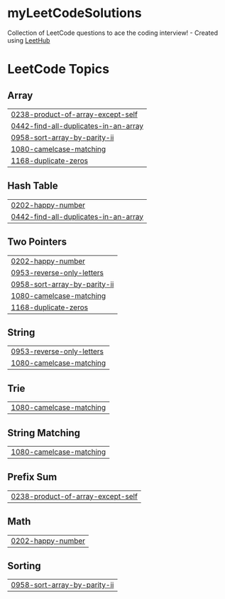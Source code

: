 # myLeetCodeSolutions
Collection of LeetCode questions to ace the coding interview! - Created using [LeetHub](https://github.com/QasimWani/LeetHub)

<!---LeetCode Topics Start-->
# LeetCode Topics
## Array
|  |
| ------- |
| [0238-product-of-array-except-self](https://github.com/minahilhussain/myLeetCodeSolutions/tree/master/0238-product-of-array-except-self) |
| [0442-find-all-duplicates-in-an-array](https://github.com/minahilhussain/myLeetCodeSolutions/tree/master/0442-find-all-duplicates-in-an-array) |
| [0958-sort-array-by-parity-ii](https://github.com/minahilhussain/myLeetCodeSolutions/tree/master/0958-sort-array-by-parity-ii) |
| [1080-camelcase-matching](https://github.com/minahilhussain/myLeetCodeSolutions/tree/master/1080-camelcase-matching) |
| [1168-duplicate-zeros](https://github.com/minahilhussain/myLeetCodeSolutions/tree/master/1168-duplicate-zeros) |
## Hash Table
|  |
| ------- |
| [0202-happy-number](https://github.com/minahilhussain/myLeetCodeSolutions/tree/master/0202-happy-number) |
| [0442-find-all-duplicates-in-an-array](https://github.com/minahilhussain/myLeetCodeSolutions/tree/master/0442-find-all-duplicates-in-an-array) |
## Two Pointers
|  |
| ------- |
| [0202-happy-number](https://github.com/minahilhussain/myLeetCodeSolutions/tree/master/0202-happy-number) |
| [0953-reverse-only-letters](https://github.com/minahilhussain/myLeetCodeSolutions/tree/master/0953-reverse-only-letters) |
| [0958-sort-array-by-parity-ii](https://github.com/minahilhussain/myLeetCodeSolutions/tree/master/0958-sort-array-by-parity-ii) |
| [1080-camelcase-matching](https://github.com/minahilhussain/myLeetCodeSolutions/tree/master/1080-camelcase-matching) |
| [1168-duplicate-zeros](https://github.com/minahilhussain/myLeetCodeSolutions/tree/master/1168-duplicate-zeros) |
## String
|  |
| ------- |
| [0953-reverse-only-letters](https://github.com/minahilhussain/myLeetCodeSolutions/tree/master/0953-reverse-only-letters) |
| [1080-camelcase-matching](https://github.com/minahilhussain/myLeetCodeSolutions/tree/master/1080-camelcase-matching) |
## Trie
|  |
| ------- |
| [1080-camelcase-matching](https://github.com/minahilhussain/myLeetCodeSolutions/tree/master/1080-camelcase-matching) |
## String Matching
|  |
| ------- |
| [1080-camelcase-matching](https://github.com/minahilhussain/myLeetCodeSolutions/tree/master/1080-camelcase-matching) |
## Prefix Sum
|  |
| ------- |
| [0238-product-of-array-except-self](https://github.com/minahilhussain/myLeetCodeSolutions/tree/master/0238-product-of-array-except-self) |
## Math
|  |
| ------- |
| [0202-happy-number](https://github.com/minahilhussain/myLeetCodeSolutions/tree/master/0202-happy-number) |
## Sorting
|  |
| ------- |
| [0958-sort-array-by-parity-ii](https://github.com/minahilhussain/myLeetCodeSolutions/tree/master/0958-sort-array-by-parity-ii) |
<!---LeetCode Topics End-->